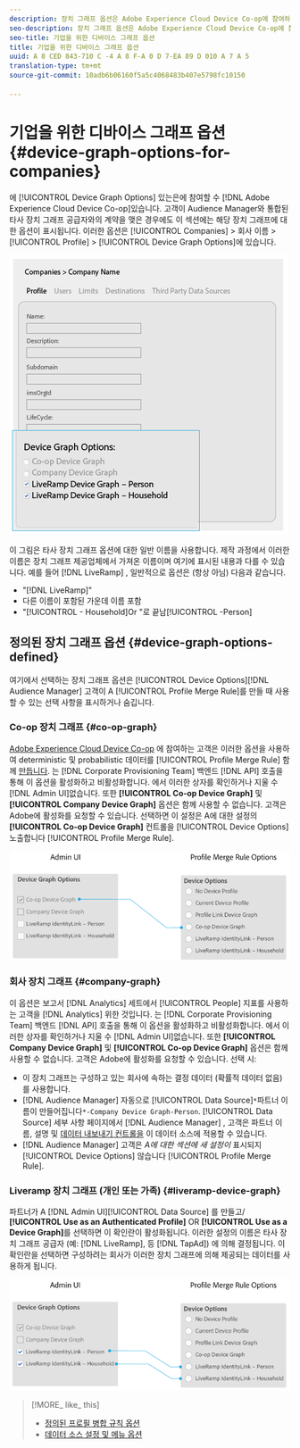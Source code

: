 ```yaml
---
description: 장치 그래프 옵션은 Adobe Experience Cloud Device Co-op에 참여하는 회사가 사용할 수 있습니다. 고객이 Audience Manager와 통합된 타사 장치 그래프 공급자와의 계약을 맺은 경우에도 이 섹션에는 해당 장치 그래프에 대한 옵션이 표시됩니다. 이러한 옵션은 회사 > 회사 이름 > 프로필 > 장치 그래프 옵션에 있습니다.
seo-description: 장치 그래프 옵션은 Adobe Experience Cloud Device Co-op에 참여하는 회사가 사용할 수 있습니다. 고객이 Audience Manager와 통합된 타사 장치 그래프 공급자와의 계약을 맺은 경우에도 이 섹션에는 해당 장치 그래프에 대한 옵션이 표시됩니다. 이러한 옵션은 회사 > 회사 이름 > 프로필 > 장치 그래프 옵션에 있습니다.
seo-title: 기업을 위한 디바이스 그래프 옵션
title: 기업을 위한 디바이스 그래프 옵션
uuid: A 8 CED 843-710 C -4 A 8 F-A 0 D 7-EA 89 D 010 A 7 A 5
translation-type: tm+mt
source-git-commit: 10adb6b06160f5a5c4068483b407e5798fc10150

---
```



# 기업을 위한 디바이스 그래프 옵션 {#device-graph-options-for-companies}

에 [!UICONTROL Device Graph Options] 있는은에 참여할 수 [!DNL Adobe Experience Cloud Device Co-op]있습니다. 고객이 Audience Manager와 통합된 타사 장치 그래프 공급자와의 계약을 맺은 경우에도 이 섹션에는 해당 장치 그래프에 대한 옵션이 표시됩니다. 이러한 옵션은 [!UICONTROL Companies] &gt; 회사 이름 &gt; [!UICONTROL Profile] &gt; [!UICONTROL Device Graph Options]에 있습니다.

![](assets/adminUIdataSource.png)

이 그림은 타사 장치 그래프 옵션에 대한 일반 이름을 사용합니다. 제작 과정에서 이러한 이름은 장치 그래프 제공업체에서 가져온 이름이며 여기에 표시된 내용과 다를 수 있습니다. 예를 들어 [!DNL LiveRamp] , 일반적으로 옵션은 (항상 아님) 다음과 같습니다.

*  "[!DNL LiveRamp]"
* 다른 이름이 포함된 가운데 이름 포함
* "[!UICONTROL - Household]Or "로 끝남[!UICONTROL -Person]

## 정의된 장치 그래프 옵션 {#device-graph-options-defined}

여기에서 선택하는 장치 그래프 옵션은 [!UICONTROL Device Options][!DNL Audience Manager] 고객이 A [!UICONTROL Profile Merge Rule]를 만들 때 사용할 수 있는 선택 사항을 표시하거나 숨깁니다.

### Co-op 장치 그래프 {#co-op-graph}

[Adobe Experience Cloud Device Co-op](https://marketing.adobe.com/resources/help/en_US/mcdc/) 에 참여하는 고객은 이러한 옵션을 사용하여 deterministic 및 probabilistic 데이터를 [!UICONTROL Profile Merge Rule] 함께 [만듭니다](https://marketing.adobe.com/resources/help/en_US/mcdc/mcdc-links.html). 는 [!DNL Corporate Provisioning Team] 백엔드 [!DNL API] 호출을 통해 이 옵션을 활성화하고 비활성화합니다. 에서 이러한 상자를 확인하거나 지울 수 [!DNL Admin UI]없습니다. 또한 **[!UICONTROL Co-op Device Graph]** 및 **[!UICONTROL Company Device Graph]** 옵션은 함께 사용할 수 없습니다. 고객은 Adobe에 활성화를 요청할 수 있습니다. 선택하면 이 설정은 A에 대한 설정의 **[!UICONTROL Co-op Device Graph]** 컨트롤을 [!UICONTROL Device Options] 노출합니다 [!UICONTROL Profile Merge Rule].

![](assets/adminUI1.png)

### 회사 장치 그래프 {#company-graph}

이 옵션은 보고서 [!DNL Analytics] 세트에서 [!UICONTROL People] 지표를 사용하는 고객을 [!DNL Analytics] 위한 것입니다. 는 [!DNL Corporate Provisioning Team] 백엔드 [!DNL API] 호출을 통해 이 옵션을 활성화하고 비활성화합니다. 에서 이러한 상자를 확인하거나 지울 수 [!DNL Admin UI]없습니다. 또한 **[!UICONTROL Company Device Graph]** 및 **[!UICONTROL Co-op Device Graph]** 옵션은 함께 사용할 수 없습니다. 고객은 Adobe에 활성화를 요청할 수 있습니다. 선택 시:

* 이 장치 그래프는 구성하고 있는 회사에 속하는 결정 데이터 (확률적 데이터 없음) 를 사용합니다.
* [!DNL Audience Manager] 자동으로 [!UICONTROL Data Source]`*`파트너 이름이 만들어집니다`*-Company Device Graph-Person`. [!UICONTROL Data Source] 세부 사항 페이지에서 [!DNL Audience Manager] , 고객은 파트너 이름, 설명 및 [데이터 내보내기 컨트롤을](https://marketing.adobe.com/resources/help/en_US/aam/c_dec.html) 이 데이터 소스에 적용할 수 있습니다.
* [!DNL Audience Manager] 고객은 *A에 대한 섹션에 새 설정이* 표시되지 [!UICONTROL Device Options] 않습니다 [!UICONTROL Profile Merge Rule].

### Liveramp 장치 그래프 (개인 또는 가족) {#liveramp-device-graph}

파트너가 A [!DNL Admin UI][!UICONTROL Data Source] 를 만들고/ **[!UICONTROL Use as an Authenticated Profile]** OR **[!UICONTROL Use as a Device Graph]**&#x200B;를 선택하면 이 확인란이 활성화됩니다. 이러한 설정의 이름은 타사 장치 그래프 공급자 (예: [!DNL LiveRamp], 등 [!DNL TapAd]) 에 의해 결정됩니다. 이 확인란을 선택하면 구성하려는 회사가 이러한 장치 그래프에 의해 제공되는 데이터를 사용하게 됩니다.

![](assets/adminUI2.png)

>[!MORE_ like_ this]
>
>* [정의된 프로필 병합 규칙 옵션](https://marketing.adobe.com/resources/help/en_US/aam/merge-rule-definitions.html)
>* [데이터 소스 설정 및 메뉴 옵션](https://marketing.adobe.com/resources/help/en_US/aam/datasource-settings-definitions.html)

